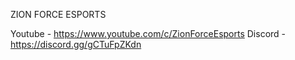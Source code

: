 ZION FORCE ESPORTS 

Youtube - https://www.youtube.com/c/ZionForceEsports
Discord - https://discord.gg/gCTuFpZKdn
